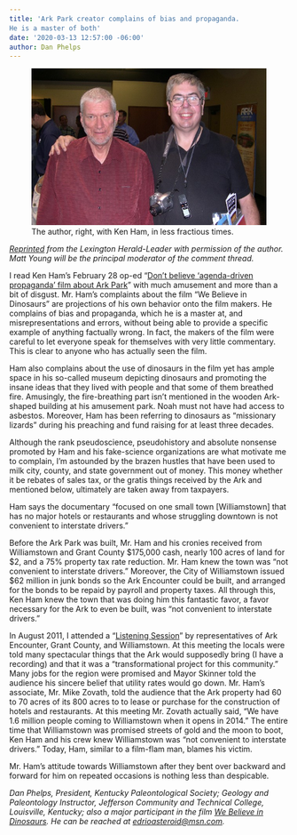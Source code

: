 ```yaml
---
title: 'Ark Park creator complains of bias and propaganda. 
He is a master of both'
date: '2020-03-13 12:57:00 -06:00'
author: Dan Phelps
---
```

<figure>
<img src="/uploads/2020/Dan&Ken.JPG" alt=" Dan Phelps and Ken Ham"/>
<figcaption> The author, right, with Ken Ham, in less fractious times.
</figcaption>
</figure>

<i>[Reprinted](https://www.kentucky.com/opinion/op-ed/article241065276.html) from the Lexington Herald-Leader with permission of the author. Matt Young will be the principal moderator of the comment thread. </i>

I read Ken Ham’s February 28 op-ed “[Don’t believe ‘agenda-driven propaganda’ film about Ark Park](https://www.kentucky.com/opinion/op-ed/article240622332.html)” with much amusement and more than a bit of disgust.
Mr. Ham’s complaints about the film “We Believe in Dinosaurs” are projections of his own behavior onto the film makers. He complains of bias and propaganda, which he is a master at, and misrepresentations and errors, without being able to provide a specific example of anything factually wrong. In fact, the makers of the film were careful to let everyone speak for themselves with very little commentary. This is clear to anyone who has actually seen the film.

Ham also complains about the use of dinosaurs in the film yet has ample space in his so-called museum depicting dinosaurs and promoting the insane ideas that they lived with people and that some of them breathed fire. Amusingly, the fire-breathing part isn’t mentioned in the wooden Ark-shaped building at his amusement park. Noah must not have had access to asbestos. Moreover, Ham has been referring to dinosaurs as “missionary lizards” during his preaching and fund raising for at least three decades.

Although the rank pseudoscience, pseudohistory and absolute nonsense promoted by Ham and his fake-science organizations are what motivate me to complain, I’m astounded by the brazen hustles that have been used to milk city, county, and state government out of money. This money whether it be rebates of sales tax, or the gratis things received by the Ark and mentioned below, ultimately are taken away from taxpayers.

<!--more-->

Ham says the documentary “focused on one small town [Williamstown] that has no major hotels or restaurants and whose struggling downtown is not convenient to interstate drivers.”

Before the Ark Park was built, Mr. Ham and his cronies received from Williamstown and Grant County $175,000 cash, nearly 100 acres of land for $2, and a 75% property tax rate reduction. Mr. Ham knew the town was “not convenient to interstate drivers.” Moreover, the City of Williamstown issued $62 million in junk bonds so the Ark Encounter could be built, and arranged for the bonds to be repaid by payroll and property taxes. All through this, Ken Ham knew the town that was doing him this fantastic favor, a favor necessary for the Ark to even be built, was “not convenient to interstate drivers.”

In August 2011, I attended a “[Listening Session](https://pandasthumb.org/archives/2011/08/ark-encounter-l.html)” by representatives of Ark Encounter, Grant County, and Williamstown. At this meeting the locals were told many spectacular things that the Ark would supposedly bring (I have a recording) and that it was a “transformational project for this community.” Many jobs for the region were promised and Mayor Skinner told the audience his sincere belief that utility rates would go down. Mr. Ham’s associate, Mr. Mike Zovath, told the audience that the Ark property had 60 to 70 acres of its 800 acres to to lease or purchase for the construction of hotels and restaurants. At this meeting Mr. Zovath actually said, “We have 1.6 million people coming to Williamstown when it opens in 2014.” The entire time that Williamstown was promised streets of gold and the moon to boot, Ken Ham and his crew knew Williamstown was “not convenient to interstate drivers.” Today, Ham, similar to a film-flam man, blames his victim.

Mr. Ham’s attitude towards Williamstown after they bent over backward and forward for him on repeated occasions is nothing less than despicable.

<i>Dan Phelps, President, Kentucky Paleontological Society; Geology and Paleontology Instructor, Jefferson Community and Technical College, Louisville, Kentucky; also a major participant in the film [We Believe in Dinosaurs](https://www.webelieveindinosaurs.net/). He can be reached at edrioasteroid@msn.com.</i>
